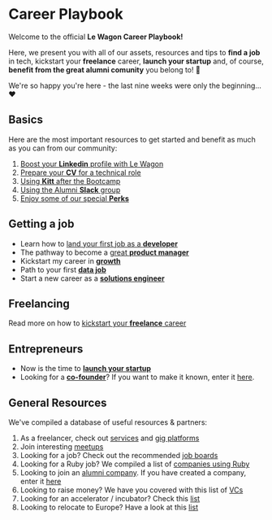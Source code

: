# Career Playbook

Welcome to the official **Le Wagon Career Playbook!**

Here, we present you with all of our assets, resources and tips to **find a job** in tech, kickstart your **freelance** career, **launch your startup** and, of course, **benefit from the great alumni comunity** you belong to! 🤗

We're so happy you're here - the last nine weeks were only the beginning... ❤️


## Basics

Here are the most important resources to get started and benefit as much as you can from our community:

1. [Boost your **Linkedin** profile with Le Wagon](articles/linkedin.md)
1. [Prepare your **CV** for a technical role](articles/cv.md)
1. [Using **Kitt** after the Bootcamp](articles/kitt.md)
1. [Using the Alumni **Slack** group](articles/slack.md)
1. [Enjoy some of our special **Perks**](articles/perks.md)

## Getting a job

- Learn how to [land your first job as a **developer**](articles/job_developer.md)
- The pathway to become a [great **product manager**](articles/job_product.md)
- Kickstart my career in [**growth**](articles/job_growth.md)
- Path to your first [**data job**](articles/data.md)
- Start a new career as a [**solutions engineer**](articles/solutions_engineer.md)


## Freelancing

Read more on how to [kickstart your **freelance** career](articles/freelancer.md)

## Entrepreneurs

- Now is the time to [**launch your startup**](articles/entrepreneur.md)
- Looking for a [**co-founder**](https://airtable.com/shr1tCU4jCUi2HcQw)? If you want to make it known, enter it [here](https://airtable.com/shr53HOpV9JdcKa7L).


## General Resources

We've compiled a database of useful resources & partners:

1. As a freelancer, check out [services](data/freelance_services.csv) and [gig platforms](data/gig_platforms.csv)
1. Join interesting [meetups](data/meetups.csv)
1. Looking for a job? Check out the recommended [job boards](data/job_boards.csv)
1. Looking for a Ruby job? We compiled a list of [companies using Ruby](data/ruby_companies.csv)
1. Looking to join an [alumni company](https://airtable.com/shrqli3fWrRiLqlhb). If you have created a company, enter it [here](https://airtable.com/shr6k4JjTvup9rpuz)
1. Looking to raise money? We have you covered with this list of [VCs](data/vcs.csv)
1. Looking for an accelerator / incubator? Check this [list](data/accelerators_incubators.csv)
1. Looking to relocate to Europe? Have a look at this [list](https://docs.google.com/spreadsheets/d/1wLPGB2BdRxHWbdOXXtKAoCQimY_4RjBjRH8Grv3U0tI/edit#gid=0)

